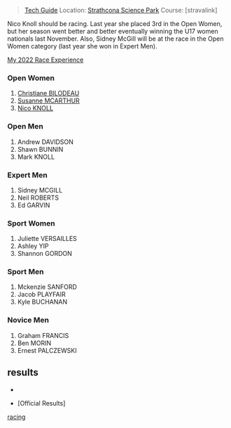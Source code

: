 
> [Tech Guide](https://www.albertabicycle.ab.ca/uploads/files/TubsOnTubsTechGuide2023_Draft.pdf) 
> Location: [Strathcona Science Park](strathconasciencepark.md)
> Course: [stravalink]

Nico Knoll should be racing. Last year she placed 3rd in the Open Women, but her season went better and better eventually winning the U17 women nationals last November. Also, Sidney McGill will be at the race in the Open Women category (last year she won in Expert Men).

[My 2022 Race Experience](220902-tubsontubs2022.md)
### Open Women

1. [Christiane BILODEAU](https://www.crossresults.com/racer/206605)
2. [Susanne MCARTHUR](https://www.crossresults.com/racer/217015)
3. [Nico KNOLL](https://www.crossresults.com/racer/215789)

### Open Men

1. Andrew DAVIDSON
2. Shawn BUNNIN
3. Mark KNOLL

### Expert Men

1. Sidney MCGILL
2. Neil ROBERTS
3. Ed GARVIN

### Sport Women

1. Juliette VERSAILLES
2. Ashley YIP
3. Shannon GORDON

### Sport Men

1. Mckenzie SANFORD
2. Jacob PLAYFAIR
3. Kyle BUCHANAN

### Novice Men

1. Graham FRANCIS
2. Ben MORIN
3. Ernest PALCZEWSKI
## results
* 

* [Official Results]

[racing](racing.md)